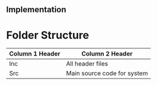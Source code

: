 ## Implementation

# Folder Structure
| Column 1 Header | Column 2 Header |
| ----- | ----- |
| Inc | All header files |
| Src | Main source code for system |
